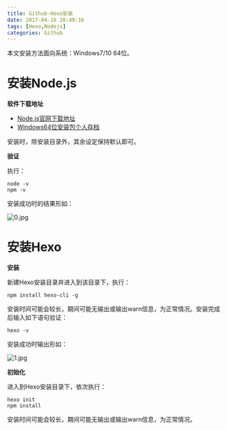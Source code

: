 ```yaml
---
title: Github-Hexo安装
date: 2017-04-16 20:49:16
tags: [Hexo,Nodejs]
categories: Github
---
```


本文安装方法面向系统：Windows7/10 64位。

<!-- more -->

# 安装Node.js

**软件下载地址**

- [Node.js官网下载地址](https://nodejs.org/dist/v4.2.3/node-v4.2.3-x64.msi)
- [Windows64位安装包个人存档](https://pan.baidu.com/s/1dpXtKNvy9CQ2yMmilHFlsA)

安装时，除安装目录外，其余设定保持默认即可。

**验证**

执行：

```
node -v
npm -v
```

安装成功时的结果形如：

![0.jpg](/images/blog_pic/Github/Hexo安装/0.jpg)

# 安装Hexo

**安装**

新建Hexo安装目录并进入到该目录下，执行：

```
npm install hexo-cli -g
```

安装时间可能会较长，期间可能无输出或输出warn信息，为正常情况。安装完成后输入如下语句验证：

```
hexo -v
```

安装成功时输出形如：

![1.jpg](/images/blog_pic/Github/Hexo安装/1.jpg)

**初始化**

进入到Hexo安装目录下，依次执行：

```
hexo init
npm install
```

安装时间可能会较长，期间可能无输出或输出warn信息，为正常情况。